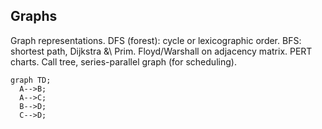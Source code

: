 ## Graphs

Graph representations.
DFS (forest): cycle or lexicographic order. BFS: shortest path, Dijkstra \&\ Prim. Floyd/Warshall on adjacency matrix. PERT charts. Call tree, series-parallel graph (for scheduling).

```mermaid
graph TD;
  A-->B;
  A-->C;
  B-->D;
  C-->D;
```
